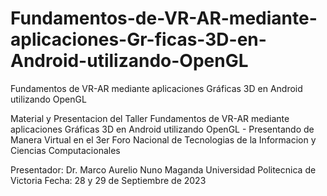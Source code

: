 # Fundamentos-de-VR-AR-mediante-aplicaciones-Gr-ficas-3D-en-Android-utilizando-OpenGL
Fundamentos de VR-AR mediante aplicaciones Gráficas 3D en Android utilizando OpenGL

Material y Presentacion del Taller Fundamentos de VR-AR mediante aplicaciones Gráficas 3D en Android utilizando OpenGL - Presentando de Manera Virtual en el 3er Foro Nacional de Tecnologias de la Informacion y Ciencias Computacionales

Presentador: Dr. Marco Aurelio Nuno Maganda
Universidad Politecnica de Victoria
Fecha: 28 y 29 de Septiembre de 2023

